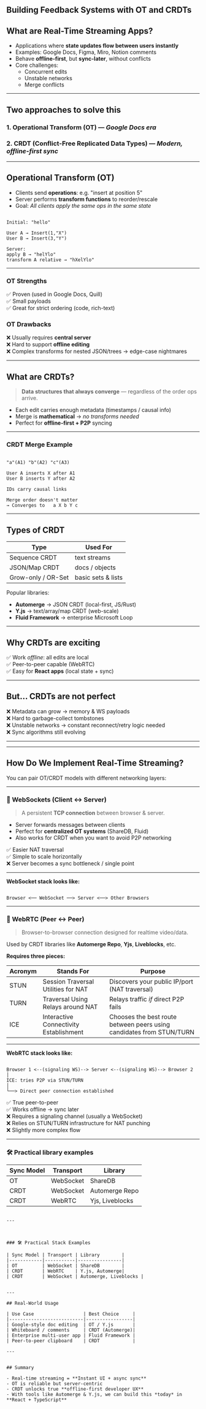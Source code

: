 ## Building Feedback Systems with OT and CRDTs


## What are Real-Time Streaming Apps?

- Applications where **state updates flow between users instantly**
- Examples: Google Docs, Figma, Miro, Notion comments
- Behave **offline-first**, but **sync-later**, without conflicts
- Core challenges:
  - Concurrent edits
  - Unstable networks
  - Merge conflicts

---

## Two approaches to solve this

### 1. **Operational Transform (OT)** — *Google Docs era*
### 2. **CRDT (Conflict-Free Replicated Data Types)** — *Modern, offline-first sync*

---

## Operational Transform (OT)

- Clients send **operations**: e.g. "insert at position 5"
- Server performs **transform functions** to reorder/rescale
- Goal: *All clients apply the same ops in the same state*

```

Initial: "hello"

User A → Insert(1,"X")
User B → Insert(3,"Y")

Server:
apply B → "helYlo"
transform A relative → "hXelYlo"

```

---

### OT Strengths

✅ Proven (used in Google Docs, Quill)  
✅ Small payloads  
✅ Great for strict ordering (code, rich-text)

### OT Drawbacks

❌ Usually requires **central server**  
❌ Hard to support **offline editing**  
❌ Complex transforms for nested JSON/trees → edge-case nightmares

---

## What are CRDTs?

> **Data structures that always converge** — regardless of the order ops arrive.

- Each edit carries enough metadata (timestamps / causal info)
- Merge is **mathematical** → *no transforms needed*
- Perfect for **offline-first + P2P** syncing

---

### CRDT Merge Example

```

"a"(A1) "b"(A2) "c"(A3)

User A inserts X after A1
User B inserts Y after A2

IDs carry causal links

Merge order doesn't matter
→ Converges to   a X b Y c

```

---

## Types of CRDT

| Type              | Used For                  |
|-------------------|---------------------------|
| Sequence CRDT     | text streams              |
| JSON/Map CRDT     | docs / objects            |
| Grow-only / OR-Set | basic sets & lists        |

Popular libraries:
- **Automerge** → JSON CRDT (local-first, JS/Rust)
- **Y.js** → text/array/map CRDT (web-scale)
- **Fluid Framework** → enterprise Microsoft Loop

---

## Why CRDTs are exciting

✅ Work *offline*: all edits are local  
✅ Peer-to-peer capable (WebRTC)  
✅ Easy for **React apps** (local state + sync)

---

## But… CRDTs are not perfect

❌ Metadata can grow → memory & WS payloads  
❌ Hard to garbage-collect tombstones  
❌ Unstable networks → constant reconnect/retry logic needed  
❌ Sync algorithms still evolving

---

---

## How Do We Implement Real-Time Streaming?

You can pair OT/CRDT models with different networking layers:

---

### 🔌 WebSockets (Client <-> Server)

> A persistent **TCP connection** between browser & server.

- Server forwards messages between clients
- Perfect for **centralized OT systems** (ShareDB, Fluid)
- Also works for CRDT when you want to avoid P2P networking

✅ Easier NAT traversal  
✅ Simple to scale horizontally  
❌ Server becomes a sync bottleneck / single point

---

**WebSocket stack looks like:**

```

Browser <── WebSocket ──> Server <──> Other Browsers

```

---

### 📡 WebRTC (Peer <-> Peer)

> Browser-to-browser connection designed for realtime video/data.

Used by CRDT libraries like **Automerge Repo**, **Yjs**, **Liveblocks**, etc.

**Requires three pieces:**

| Acronym | Stands For       | Purpose                     |
|--------|------------------|-----------------------------|
| STUN   | Session Traversal Utilities for NAT | Discovers your public IP/port (NAT traversal) |
| TURN   | Traversal Using Relays around NAT  | Relays traffic *if* direct P2P fails |
| ICE    | Interactive Connectivity Establishment | Chooses the best route between peers using candidates from STUN/TURN |

---

**WebRTC stack looks like:**

```

Browser 1 <--(signaling WS)--> Server <--(signaling WS)--> Browser 2
│
ICE: tries P2P via STUN/TURN
│
└──> Direct peer connection established

```

✅ True peer-to-peer  
✅ Works offline → sync later  
❌ Requires a signaling channel (usually a WebSocket)  
❌ Relies on STUN/TURN infrastructure for NAT punching  
❌ Slightly more complex flow

---

### 🛠 Practical library examples

| Sync Model | Transport | Library           |
|------------|-----------|-------------------|
| OT         | WebSocket | ShareDB           |
| CRDT       | WebSocket | Automerge Repo    |
| CRDT       | WebRTC    | Yjs, Liveblocks   |
```

---



### 🛠 Practical Stack Examples

| Sync Model | Transport | Library        |
|------------|-----------|----------------|
| OT         | WebSocket | ShareDB        |
| CRDT       | WebRTC    | Y.js, Automerge|
| CRDT       | WebSocket | Automerge, Liveblocks |


---

## Real-World Usage

| Use Case                  | Best Choice     |
|---------------------------|-----------------|
| Google-style doc editing  | OT / Y.js       |
| Whiteboard / comments     | CRDT (Automerge)|
| Enterprise multi-user app | Fluid Framework |
| Peer-to-peer clipboard    | CRDT            |

---


## Summary

- Real-time streaming = **Instant UI + async sync**
- OT is reliable but server-centric
- CRDT unlocks true **offline-first developer UX**
- With tools like Automerge & Y.js, we can build this *today* in **React + TypeScript**
